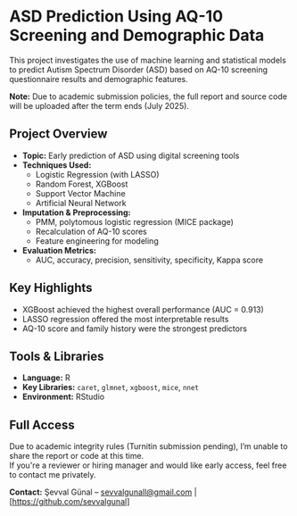 # ASD Prediction Using AQ-10 Screening and Demographic Data

This project investigates the use of machine learning and statistical models to predict Autism Spectrum Disorder (ASD) based on AQ-10 screening questionnaire results and demographic features.

**Note:** Due to academic submission policies, the full report and source code will be uploaded after the term ends (July 2025).

## Project Overview

- **Topic:** Early prediction of ASD using digital screening tools
- **Techniques Used:**  
  - Logistic Regression (with LASSO)
  - Random Forest, XGBoost
  - Support Vector Machine
  - Artificial Neural Network  
- **Imputation & Preprocessing:**  
  - PMM, polytomous logistic regression (MICE package)
  - Recalculation of AQ-10 scores
  - Feature engineering for modeling
- **Evaluation Metrics:**  
  - AUC, accuracy, precision, sensitivity, specificity, Kappa score

## Key Highlights

- XGBoost achieved the highest overall performance (AUC = 0.913)
- LASSO regression offered the most interpretable results
- AQ-10 score and family history were the strongest predictors

## Tools & Libraries

- **Language:** R
- **Key Libraries:** `caret`, `glmnet`, `xgboost`, `mice`, `nnet`
- **Environment:** RStudio

## Full Access

Due to academic integrity rules (Turnitin submission pending), I’m unable to share the report or code at this time.  
If you're a reviewer or hiring manager and would like early access, feel free to contact me privately.


**Contact:** Şevval Günal – sevvalgunall@gmail.com | [https://github.com/sevvalgunal]
